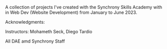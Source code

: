 A collection of projects I've created with the Synchrony Skills Academy with in Web Dev (Website Development) from January to June 2023.

Acknowledgments:

Instructors: Mohameth Seck, Diego Tardio

All DAE amd Synchrony Staff

